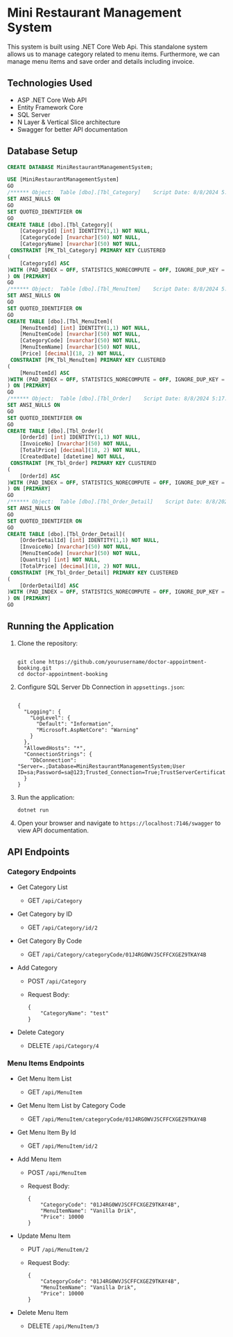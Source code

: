 <h1>Mini Restaurant Management System</h1>

This system is built using .NET Core Web Api. This standalone system allows us to manage category related to menu items.
Furthermore, we can manage menu items and save order and details including invoice.

## Technologies Used

- ASP .NET Core Web API
- Entity Framework Core
- SQL Server
- N Layer & Vertical Slice architecture
- Swagger for better API documentation

## Database Setup

```sql
CREATE DATABASE MiniRestaurantManagementSystem;

USE [MiniRestaurantManagementSystem]
GO
/****** Object:  Table [dbo].[Tbl_Category]    Script Date: 8/8/2024 5:17:54 PM ******/
SET ANSI_NULLS ON
GO
SET QUOTED_IDENTIFIER ON
GO
CREATE TABLE [dbo].[Tbl_Category](
	[CategoryId] [int] IDENTITY(1,1) NOT NULL,
	[CategoryCode] [nvarchar](50) NOT NULL,
	[CategoryName] [nvarchar](50) NOT NULL,
 CONSTRAINT [PK_Tbl_Category] PRIMARY KEY CLUSTERED 
(
	[CategoryId] ASC
)WITH (PAD_INDEX = OFF, STATISTICS_NORECOMPUTE = OFF, IGNORE_DUP_KEY = OFF, ALLOW_ROW_LOCKS = ON, ALLOW_PAGE_LOCKS = ON, OPTIMIZE_FOR_SEQUENTIAL_KEY = OFF) ON [PRIMARY]
) ON [PRIMARY]
GO
/****** Object:  Table [dbo].[Tbl_MenuItem]    Script Date: 8/8/2024 5:17:54 PM ******/
SET ANSI_NULLS ON
GO
SET QUOTED_IDENTIFIER ON
GO
CREATE TABLE [dbo].[Tbl_MenuItem](
	[MenuItemId] [int] IDENTITY(1,1) NOT NULL,
	[MenuItemCode] [nvarchar](50) NOT NULL,
	[CategoryCode] [nvarchar](50) NOT NULL,
	[MenuItemName] [nvarchar](50) NOT NULL,
	[Price] [decimal](18, 2) NOT NULL,
 CONSTRAINT [PK_Tbl_MenuItem] PRIMARY KEY CLUSTERED 
(
	[MenuItemId] ASC
)WITH (PAD_INDEX = OFF, STATISTICS_NORECOMPUTE = OFF, IGNORE_DUP_KEY = OFF, ALLOW_ROW_LOCKS = ON, ALLOW_PAGE_LOCKS = ON, OPTIMIZE_FOR_SEQUENTIAL_KEY = OFF) ON [PRIMARY]
) ON [PRIMARY]
GO
/****** Object:  Table [dbo].[Tbl_Order]    Script Date: 8/8/2024 5:17:54 PM ******/
SET ANSI_NULLS ON
GO
SET QUOTED_IDENTIFIER ON
GO
CREATE TABLE [dbo].[Tbl_Order](
	[OrderId] [int] IDENTITY(1,1) NOT NULL,
	[InvoiceNo] [nvarchar](50) NOT NULL,
	[TotalPrice] [decimal](18, 2) NOT NULL,
	[CreatedDate] [datetime] NOT NULL,
 CONSTRAINT [PK_Tbl_Order] PRIMARY KEY CLUSTERED 
(
	[OrderId] ASC
)WITH (PAD_INDEX = OFF, STATISTICS_NORECOMPUTE = OFF, IGNORE_DUP_KEY = OFF, ALLOW_ROW_LOCKS = ON, ALLOW_PAGE_LOCKS = ON, OPTIMIZE_FOR_SEQUENTIAL_KEY = OFF) ON [PRIMARY]
) ON [PRIMARY]
GO
/****** Object:  Table [dbo].[Tbl_Order_Detail]    Script Date: 8/8/2024 5:17:54 PM ******/
SET ANSI_NULLS ON
GO
SET QUOTED_IDENTIFIER ON
GO
CREATE TABLE [dbo].[Tbl_Order_Detail](
	[OrderDetailId] [int] IDENTITY(1,1) NOT NULL,
	[InvoiceNo] [nvarchar](50) NOT NULL,
	[MenuItemCode] [nvarchar](50) NOT NULL,
	[Quantity] [int] NOT NULL,
	[TotalPrice] [decimal](18, 2) NOT NULL,
 CONSTRAINT [PK_Tbl_Order_Detail] PRIMARY KEY CLUSTERED 
(
	[OrderDetailId] ASC
)WITH (PAD_INDEX = OFF, STATISTICS_NORECOMPUTE = OFF, IGNORE_DUP_KEY = OFF, ALLOW_ROW_LOCKS = ON, ALLOW_PAGE_LOCKS = ON, OPTIMIZE_FOR_SEQUENTIAL_KEY = OFF) ON [PRIMARY]
) ON [PRIMARY]
GO

```

## Running the Application

1. Clone the repository:
	```
	
	git clone https://github.com/yourusername/doctor-appointment-booking.git
	cd doctor-appointment-booking
	
	```

2. Configure SQL Server Db Connection in ``` appsettings.json ```:
	```
	
	{
	  "Logging": {
	    "LogLevel": {
	      "Default": "Information",
	      "Microsoft.AspNetCore": "Warning"
	    }
	  },
	  "AllowedHosts": "*",
	  "ConnectionStrings": {
	    "DbConnection": "Server=.;Database=MiniRestaurantManagementSystem;User ID=sa;Password=sa@123;Trusted_Connection=True;TrustServerCertificate=True;"
	  }
	}
	
	```

3. Run the application:
	```
	dotnet run
	```

 4. Open your browser and navigate to ``` https://localhost:7146/swagger ``` to view API documentation.


## API Endpoints

### Category Endpoints

* Get Category List
	- GET ``` /api/Category ```

* Get Category by ID
	- GET ``` /api/Category/id/2 ```

* Get Category By Code
	- GET ``` /api/Category/categoryCode/01J4RG0WVJSCFFCXGEZ9TKAY4B ```

* Add Category
	- POST ``` /api/Category ```
 	- Request Body:


		```
		{
		    "CategoryName": "test"
		}
		```

* Delete Category
  	- DELETE ``` /api/Category/4 ```

### Menu Items Endpoints

* Get Menu Item List
  	- GET ``` /api/MenuItem ```
 
* Get Menu Item List by Category Code
  	- GET ``` /api/MenuItem/categoryCode/01J4RG0WVJSCFFCXGEZ9TKAY4B ```
 
* Get Menu Item By Id
  	- GET ``` /api/MenuItem/id/2 ```
 
* Add Menu Item
	- POST ``` /api/MenuItem ```
 	- Request Body:


 		```
		{
		    "CategoryCode": "01J4RG0WVJSCFFCXGEZ9TKAY4B",
		    "MenuItemName": "Vanilla Drik",
		    "Price": 10000
		}
		```
 
* Update Menu Item
	- PUT ``` /api/MenuItem/2 ```
 	- Request Body:


 		```
		{
		    "CategoryCode": "01J4RG0WVJSCFFCXGEZ9TKAY4B",
		    "MenuItemName": "Vanilla Drik",
		    "Price": 10000
		}
		```

* Delete Menu Item
	- DELETE ``` /api/MenuItem/3 ```
